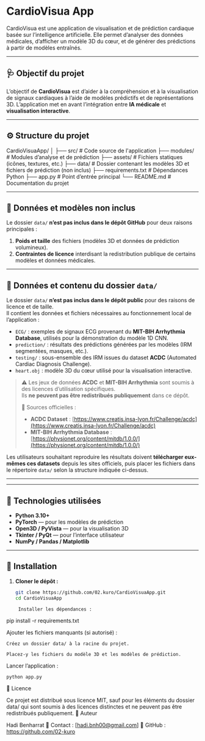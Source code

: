 # CardioVisua App

CardioVisua est une application de visualisation et de prédiction cardiaque basée sur l’intelligence artificielle. 
Elle permet d’analyser des données médicales, d’afficher un modèle 3D du cœur, et de générer des prédictions à partir de modèles entraînés.

---

## 🩺 Objectif du projet

L’objectif de **CardioVisua** est d’aider à la compréhension et à la visualisation de signaux cardiaques à l’aide de modèles prédictifs et de représentations 3D. 
L’application met en avant l’intégration entre **IA médicale** et **visualisation interactive**.

---

## ⚙️ Structure du projet

CardioVisuaApp/
│
├── src/ # Code source de l'application
├── modules/ # Modules d’analyse et de prédiction
├── assets/ # Fichiers statiques (icônes, textures, etc.)
├── data/ # Dossier contenant les modèles 3D et fichiers de prédiction (non inclus)
├── requirements.txt # Dépendances Python
├── app.py # Point d’entrée principal
└── README.md # Documentation du projet


---

## 🚫 Données et modèles non inclus

Le dossier `data/` **n’est pas inclus dans le dépôt GitHub** pour deux raisons principales :

1. **Poids et taille** des fichiers (modèles 3D et données de prédiction volumineux). 
2. **Contraintes de licence** interdisant la redistribution publique de certains modèles et données médicales.

---

## 📂 Données et contenu du dossier `data/`

Le dossier `data/` **n’est pas inclus dans le dépôt public** pour des raisons de licence et de taille.  
Il contient les données et fichiers nécessaires au fonctionnement local de l’application :

- `ECG/` : exemples de signaux ECG provenant du **MIT-BIH Arrhythmia Database**, utilisés pour la démonstration du modèle 1D CNN.  
- `prediction/` : résultats des prédictions générées par les modèles (IRM segmentées, masques, etc.).  
- `testing/` : sous-ensemble des IRM issues du dataset **ACDC** (Automated Cardiac Diagnosis Challenge).  
- `heart.obj` : modèle 3D du cœur utilisé pour la visualisation interactive.

> ⚠️ Les jeux de données **ACDC** et **MIT-BIH Arrhythmia** sont soumis à des licences d’utilisation spécifiques.  
> Ils **ne peuvent pas être redistribués publiquement** dans ce dépôt.  
>  
> 🔗 Sources officielles :  
> - **ACDC Dataset** : [https://www.creatis.insa-lyon.fr/Challenge/acdc](https://www.creatis.insa-lyon.fr/Challenge/acdc)  
> - **MIT-BIH Arrhythmia Database** : [https://physionet.org/content/mitdb/1.0.0/](https://physionet.org/content/mitdb/1.0.0/)

Les utilisateurs souhaitant reproduire les résultats doivent **télécharger eux-mêmes ces datasets** depuis les sites officiels, puis placer les fichiers dans le répertoire `data/` selon la structure indiquée ci-dessus.

---

---

## 🧠 Technologies utilisées

- **Python 3.10+**
- **PyTorch** — pour les modèles de prédiction
- **Open3D / PyVista** — pour la visualisation 3D
- **Tkinter / PyQt** — pour l’interface utilisateur
- **NumPy / Pandas / Matplotlib**

---

## 🚀 Installation

1. **Cloner le dépôt :**
   ```bash
   git clone https://github.com/02.kuro/CardioVisuaApp.git
   cd CardioVisuaApp

    Installer les dépendances :

pip install -r requirements.txt

Ajouter les fichiers manquants (si autorisé) :

    Créez un dossier data/ à la racine du projet.

    Placez-y les fichiers du modèle 3D et les modèles de prédiction.

Lancer l’application :

    python app.py

📘 Licence

Ce projet est distribué sous licence MIT, sauf pour les éléments du dossier data/ qui sont soumis à des licences distinctes et ne peuvent pas être redistribués publiquement.
👤 Auteur

Hadi Benharrat
📧 Contact : [hadi.bnh00@gmail.com]
🧩 GitHub : https://github.com/02-kuro

